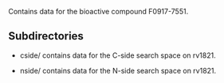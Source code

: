 Contains data for the bioactive compound F0917-7551.

## Subdirectories

- cside/ contains data for the C-side search space on rv1821.

- nside/ contains data for the N-side search space on rv1821.

